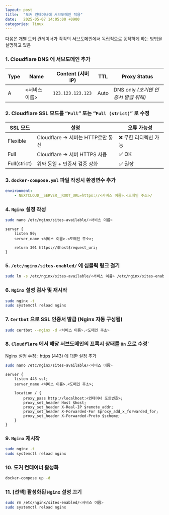 ```yaml
---
layout: post
title:  "도커 컨테이너에 서브도메인 적용"
date:   2025-05-07 14:05:00 +0900
categories: linux
---
```

다음은 개별 도커 컨테이너가 각각의 서브도메인에서 독립적으로 동작하게 하는 방법을 설명하고 있음

### 1. Cloudflare DNS 에 서브도메인 추가

| Type | Name         | Content (서버 IP) | TTL  | Proxy Status |
|------|--------------|------------------|------|---------------|
| A    | <서비스 이름> | `123.123.123.123` | Auto | DNS only *(초기엔 인증서 발급 위해)* |

### 2. Cloudflare SSL 모드를 “`Full`” 또는 “`Full (strict)`” 로 수정

| SSL 모드 | 설명 | 오류 가능성 |
|----------|------|-------------|
| Flexible | Cloudflare → 서버는 HTTP로만 통신 | ❌ 무한 리디렉션 가능 |
| Full     | Cloudflare → 서버 HTTPS 사용 | ✅ OK |
| Full(strict) | 위와 동일 + 인증서 검증 강화 | ✅ 권장 |

### 3. `docker-compose.yml` 파일 작성시 환경변수 추가

```yaml
environment:
    - NEXTCLOUD__SERVER__ROOT_URL=https://<서비스 이름>.<도메인 주소>/
```

### 4. `Nginx` 설정 작성

```bash
sudo nano /etc/nginx/sites-available/<서비스 이름>
```

```nginx
server {
    listen 80;
    server_name <서비스 이름>.<도메인 주소>;
    
    return 301 https://$host$request_uri;
}
```

### 5. `/etc/nginx/sites-enabled/` 에 심볼릭 링크 걸기

```bash
sudo ln -s /etc/nginx/sites-available/<서비스 이름> /etc/nginx/sites-enabled/
```

### 6. `Nginx` 설정 검사 및 재시작

```bash
sudo nginx -t
sudo systemctl reload nginx
```

### 7. `Certbot` 으로 SSL 인증서 발급 (Nginx 자동 구성됨)

```bash
sudo certbot --nginx -d <서비스 이름>.<도메인 주소>
```

### 8. `Cloudflare` 에서 해당 서브도메인의 프록시 상태를 `On` 으로 수정`

Nginx 설정 수정 : https (443) 에 대한 설정 추가

```bash
sudo nano /etc/nginx/sites-available/<서비스 이름>
```

```nginx
server {
    listen 443 ssl;
    server_name <서비스 이름>.<도메인 주소>;

    location / {
        proxy_pass http://localhost:<컨테이너 포트번호>;
        proxy_set_header Host $host;
        proxy_set_header X-Real-IP $remote_addr;
        proxy_set_header X-Forwarded-For $proxy_add_x_forwarded_for;
        proxy_set_header X-Forwarded-Proto $scheme;
    }
}
```

### 9. `Nginx` 재시작

```bash
sudo nginx -t
sudo systemctl reload nginx
```

### 10. 도커 컨테이너 활성화

```bash
docker-compose up -d
```

### 11. [선택] 활성화된 `Nginx` 설정 끄기

```bash
sudo rm /etc/nginx/sites-enabled/<서비스 이름>
sudo systemctl reload nginx
```